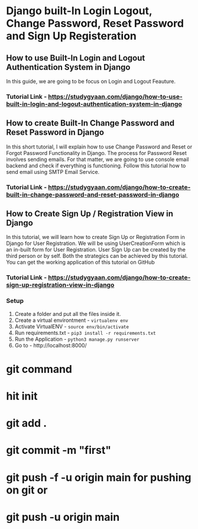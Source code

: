 # Django built-In Login Logout, Change Password, Reset Password and Sign Up Registeration

## How to use Built-In Login and Logout Authentication System in Django
In this guide, we are going to be focus on Login and Logout Feauture.

### Tutorial Link - https://studygyaan.com/django/how-to-use-built-in-login-and-logout-authentication-system-in-django

## How to create Built-In Change Password and Reset Password in Django
In this short tutorial, I will explain how to use Change Password and Reset or Forgot Password Functionality in Django. The process for Password Reset involves sending emails. For that matter, we are going to use console email backend and check if everything is functioning. Follow this tutorial how to send email using SMTP Email Service.

### Tutorial Link - https://studygyaan.com/django/how-to-create-built-in-change-password-and-reset-password-in-django

## How to Create Sign Up / Registration View in Django
In this tutorial, we will learn how to create Sign Up or Registration Form in Django for User Registration. We will be using UserCreationForm which is an in-built form for User Registration. User Sign Up can be created by the third person or by self. Both the strategics can be achieved by this tutorial. You can get the working application of this tutorial on GitHub

### Tutorial Link - https://studygyaan.com/django/how-to-create-sign-up-registration-view-in-django

### Setup
1. Create a folder and put all the files inside it.
2. Create a virtual environtment - `virtualenv env`
3. Activate VirtualENV - `source env/bin/activate`
4. Run requirements.txt - `pip3 install -r requirements.txt`
5. Run the Application - `python3 manage.py runserver`
6. Go to - http://localhost:8000/

# git command
# hit init
# git add .
# git commit -m "first"
# git push -f -u origin main for pushing on git or
# git push -u origin main


